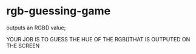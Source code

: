 # rgb-guessing-game
outputs an RGB() value;

<p>YOUR JOB IS TO GUESS THE HUE OF THE RGB()THAT IS OUTPUTED ON THE SCREEN</p> 
